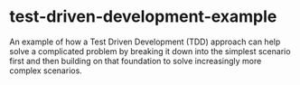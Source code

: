 # test-driven-development-example
An example of how a Test Driven Development (TDD) approach can help solve a complicated problem by breaking it down into the simplest scenario first and then building on that foundation to solve increasingly more complex scenarios.

